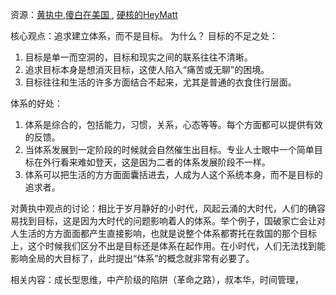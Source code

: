 资源：[黄执中](https://www.bilibili.com/video/BV1Qg411S7HN/?spm_id_from=333.337.search-card.all.click&vd_source=ac984eab98b0b7f6b74edce976d68d53),[傻白在美国
](https://www.bilibili.com/video/BV14v4y1u7kS/?spm_id_from=333.337.search-card.all.click&vd_source=ac984eab98b0b7f6b74edce976d68d53), [硬核的HeyMatt
](https://www.bilibili.com/video/BV1NM411P7SR/?spm_id_from=333.337.search-card.all.click&vd_source=ac984eab98b0b7f6b74edce976d68d53)

核心观点：追求建立体系，而不是目标。
为什么？
目标的不足之处：
1. 目标是单一而空洞的，目标和现实之间的联系往往不清晰。
2. 追求目标本身是想消灭目标，这使人陷入“痛苦或无聊”的困境。
3. 目标往往和生活的许多方面结合不起来，尤其是普通的衣食住行层面。
   
体系的好处：
1. 体系是综合的，包括能力，习惯，关系，心态等等。每个方面都可以提供有效的反馈。
2. 当体系发展到一定阶段的时候就会自然催生出目标。专业人士眼中一个简单目标在外行看来难如登天，这是因为二者的体系发展阶段不一样。
3. 体系可以把生活的方方面面囊括进去，人成为人这个系统本身，而不是目标的追求者。

对黄执中观点的讨论：相比于岁月静好的小时代，风起云涌的大时代，人们的确容易找到目标，这是因为大时代的问题影响着人的体系。举个例子，国破家亡会让对人生活的方方面面都产生直接影响，也就是说整个体系都寄托在救国的那个目标上，这个时候我们区分不出是目标还是体系在起作用。在小时代，人们无法找到能影响全局的大目标了，此时提出“体系”的概念就非常有必要了。

相关内容：成长型思维，中产阶级的陷阱（革命之路），叔本华，时间管理，

